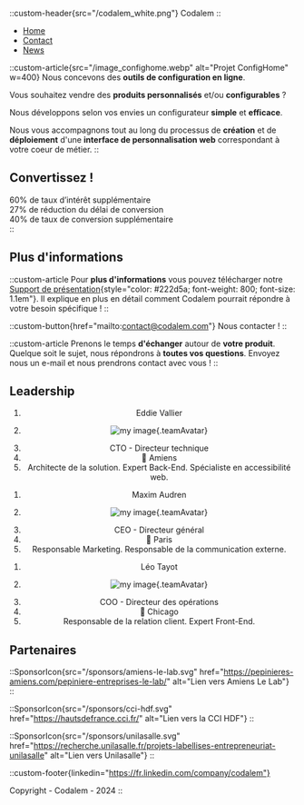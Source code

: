 ::custom-header{src="/codalem_white.png"}
Codalem
::

<nav class="bg-codalem-blue pb-3 mb-0">
  <ul class="flex flex-wrap justify-center gap-x-20">
    <li>
      <a class="no-underline hover:text-blue-200 text-lg" href="/">Home</a>
    </li>
    <li>
      <a class="no-underline hover:text-blue-200 text-lg" href="/#plus-dinformations">Contact</a>
    </li>
    <li>
      <a class="no-underline hover:text-blue-200 text-lg" target="_blank" href="https://fr.linkedin.com/company/codalem">News</a>
    </li>
  </ul>
</nav>

::custom-article{src="/image_confighome.webp" alt="Projet ConfigHome" w=400}
Nous concevons des **outils de configuration en ligne**.

Vous souhaitez vendre des **produits personnalisés** et/ou **configurables** ?

Nous développons selon vos envies un configurateur **simple** et **efficace**.

Nous vous accompagnons tout au long du processus de **création** et de **déploiement** d'une **interface de personnalisation web** correspondant à votre coeur de métier.
::

<h2 class="reverse">
Convertissez !
</h2>

<div class="bg-codalem-blue flex flex-center justify-center flex-wrap pb-10 gap-20">
  <div class="flex flex-col items-center">
    <span class="text-6xl font-bold">60%</span>
    <span>de taux d’intérêt supplémentaire</span>
  </div>
  <div class="flex flex-col items-center">
    <span class="text-6xl font-bold">27%</span>
    <span>de réduction du délai de conversion</span>
  </div>
  <div class="flex flex-col items-center">
    <span class="text-6xl font-bold">40%</span>
    <span>de taux de conversion supplémentaire</span>
  </div>
</div>
::


## Plus d'informations

::custom-article
Pour **plus d'informations** vous pouvez télécharger notre [Support de présentation](/Deck_CODALEM.pdf){style="color: #222d5a; font-weight: 800; font-size: 1.1em"}.
Il explique en plus en détail comment Codalem pourrait répondre à votre besoin spécifique !
::

::custom-button{href="mailto:contact@codalem.com"}
Nous contacter !
::

::custom-article
Prenons le temps **d'échanger** autour de **votre produit**. Quelque soit le sujet, nous répondrons à **toutes vos questions**.
Envoyez nous un e-mail et nous prendrons contact avec vous !
::


<h2 class="reverse">
Leadership
</h2>

<div class="flex flex-wrap bg-codalem-blue w-full justify-around px-5 pb-7 gap-5">
  <ol class="w-1/4 min-w-32 text-center justify-center align-middle" style="text-align: -webkit-center">
    <li class="font-bold text-lg">Eddie Vallier</li>
    <li>

![my image](/team/eddie.webp){.teamAvatar}

  </li>
    <li>CTO - Directeur technique</li>
    <li>📍 Amiens</li>
    <li>Architecte de la solution. Expert Back-End. Spécialiste en accessibilité web.</li>
  </ol>

  <ol class="w-1/4 min-w-32 text-center justify-center align-middle" style="text-align: -webkit-center">
    <li class="font-bold text-lg">Maxim Audren</li>
    <li>

![my image](/team/maxim.webp){.teamAvatar}

  </li>
    <li>CEO - Directeur général</li>
    <li>📍 Paris</li>
    <li>Responsable Marketing. Responsable de la communication externe.</li>
  </ol>

  <ol class="w-1/4 min-w-32 text-center justify-center align-middle" style="text-align: -webkit-center">
    <li class="font-bold text-lg">Léo Tayot</li>
    <li>

![my image](/team/leo.webp){.teamAvatar}

  </li>
    <li>COO - Directeur des opérations</li>
    <li>📍 Chicago</li>
    <li>Responsable de la relation client. Expert Front-End.</li>
  </ol>

</div>

## Partenaires

<div class="flex flex-wrap justify-center items-center gap-x-10 mx-24">

::SponsorIcon{src="/sponsors/amiens-le-lab.svg" href="https://pepinieres-amiens.com/pepiniere-entreprises-le-lab/" alt="Lien vers Amiens Le Lab"}
::

::SponsorIcon{src="/sponsors/cci-hdf.svg" href="https://hautsdefrance.cci.fr/" alt="Lien vers la CCI HDF"}
::

::SponsorIcon{src="/sponsors/unilasalle.svg" href="https://recherche.unilasalle.fr/projets-labellises-entrepreneuriat-unilasalle" alt="Lien vers Unilasalle"}
::

</div>

::custom-footer{linkedin="https://fr.linkedin.com/company/codalem"}

Copyright - Codalem - 2024
::

